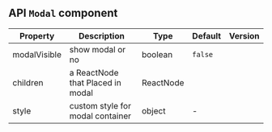 ## API `Modal` component


| Property | Description | Type | Default | Version |
| --- | --- | --- | --- | --- |
| modalVisible | show modal or no | boolean | `false` |  |
| children | a ReactNode that Placed in modal | ReactNode |  |  |
| style | custom style for modal container  | object | - |  |



